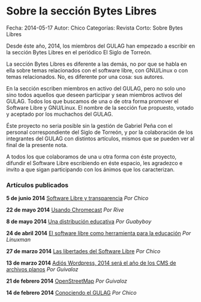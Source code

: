 Sobre la sección Bytes Libres
=============================

Fecha: 2014-05-17
Autor:  Chico
Categorías: Revista
Corto: Sobre Bytes Libres

Desde éste año, 2014, los miembros del GULAG han empezado a escribir en la sección Bytes Libres en el periódico El Siglo de Torreón.

La sección Bytes Libres es diferente a las demás, no por que se habla en ella sobre temas relacionados con el software libre, con GNU/Linux o con temas relacionados. No, es diferente por una cosa: sus autores.

<!-- break -->

En la sección escriben miembros en activo del GULAG, pero no solo uno sino todos aquellos que deseen participar y sean miembros activos del GULAG. Todos los que buscamos de una o de otra forma promover el Software Libre y GNU/Linux. El nombre de la sección fue propuesto, votado y aceptado por los muchachos del GULAG.

Éste proyecto no seria posible sin la gestión de Gabriel Peña con el personal correspondiente del Siglo de Torreón, y por la colaboración de los integrantes del GULAG con distintos artículos, mismos que se pueden ver al final de la presente nota.

A todos los que colaboramos de una u otra forma con éste proyecto, difundir el Software Libre escribiendo en éste espacio, les agradezco e invito a que sigan participando con los ánimos que los caracterizan.

### Artículos publicados

**5 de junio 2014** [Software Libre y transparencia](http://www.elsiglodetorreon.com.mx/noticia/1002479.bytes-libres.html) _Por Chico_

**22 de mayo 2014** [Usando Chromecast](http://www.elsiglodetorreon.com.mx/noticia/997022.bytes-libres.html) _Por Rive_

**8 de mayo 2014** [Una distribución educativa](http://www.elsiglodetorreon.com.mx/noticia/991260.bytes-libres.html) _Por Guabyboy_

**24 de abril 2014** [El software libre como herramienta para la educación](http://www.elsiglodetorreon.com.mx/noticia/985920.el-software-libre-como-herramienta-para-la-educacion.html) _Por Linuxman_

**27 de marzo 2014** [Las libertades del Software Libre](http://www.elsiglodetorreon.com.mx/noticia/976561.bytes-libres.html) _Por Chico_

**13 de marzo 2014** [Adiós Wordpress, 2014 será el año de los CMS de archivos planos](http://www.elsiglodetorreon.com.mx/noticia/971928.bits-libres.html) _Por Guivaloz_

**21 de febrero 2014** [OpenStreetMap](http://www.elsiglodetorreon.com.mx/noticia/965041.bytes-libres.html) _Por Guivaloz_

**14 de febrero 2014** [Conociendo el GULAG](http://www.elsiglodetorreon.com.mx/noticia/962699.bytes-libres.html) _Por Chico_

